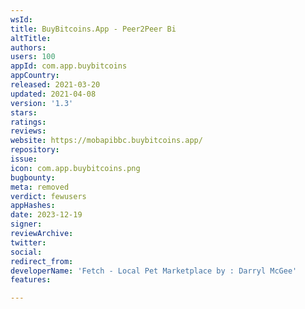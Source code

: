 ```yaml
---
wsId: 
title: BuyBitcoins.App - Peer2Peer Bi
altTitle: 
authors: 
users: 100
appId: com.app.buybitcoins
appCountry: 
released: 2021-03-20
updated: 2021-04-08
version: '1.3'
stars: 
ratings: 
reviews: 
website: https://mobapibbc.buybitcoins.app/
repository: 
issue: 
icon: com.app.buybitcoins.png
bugbounty: 
meta: removed
verdict: fewusers
appHashes: 
date: 2023-12-19
signer: 
reviewArchive: 
twitter: 
social: 
redirect_from: 
developerName: 'Fetch - Local Pet Marketplace by : Darryl McGee'
features: 

---
```


